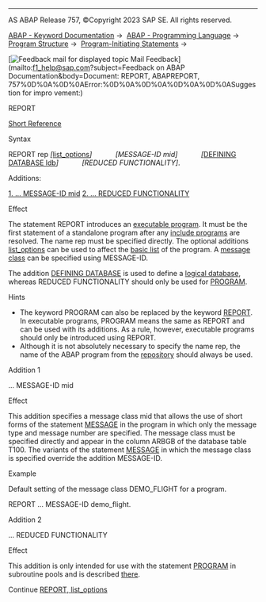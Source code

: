   

* * *

AS ABAP Release 757, ©Copyright 2023 SAP SE. All rights reserved.

[ABAP - Keyword Documentation](https://help.sap.com/doc/abapdocu_757_index_htm/7.57/en-US/abenabap.htm) →  [ABAP - Programming Language](https://help.sap.com/doc/abapdocu_757_index_htm/7.57/en-US/abenabap_reference.htm) →  [Program Structure](https://help.sap.com/doc/abapdocu_757_index_htm/7.57/en-US/abenabap_program_layout.htm) →  [Program-Initiating Statements](https://help.sap.com/doc/abapdocu_757_index_htm/7.57/en-US/abenabap_program_statement.htm) → 

 [![](Mail.gif?object=Mail.gif&sap-language=EN "Feedback mail for displayed topic") Mail Feedback](mailto:f1_help@sap.com?subject=Feedback on ABAP Documentation&body=Document: REPORT, ABAPREPORT, 757%0D%0A%0D%0AError:%0D%0A%0D%0A%0D%0A%0D%0ASuggestion for impro
vement:)

REPORT

[Short Reference](https://help.sap.com/doc/abapdocu_757_index_htm/7.57/en-US/abapreport_shortref.htm)

Syntax

REPORT rep *\[*[list\_options](https://help.sap.com/doc/abapdocu_757_index_htm/7.57/en-US/abapreport_list_options.htm)*\]*
           *\[*MESSAGE-ID mid*\]*
           *\[*[DEFINING DATABASE ldb](https://help.sap.com/doc/abapdocu_757_index_htm/7.57/en-US/abapreport_defining.htm)*\]*
           *\[*REDUCED FUNCTIONALITY*\]*.

Additions:

[1\. ... MESSAGE-ID mid](#!ABAP_ADDITION_1@1@)
[2\. ... REDUCED FUNCTIONALITY](#!ABAP_ADDITION_2@2@)

Effect

The statement REPORT introduces an [executable program](https://help.sap.com/doc/abapdocu_757_index_htm/7.57/en-US/abenexecutable_program_glosry.htm "Glossary Entry"). It must be the first statement of a standalone program after any [include programs](https://help.sap.com/doc/abapdocu_757_index_htm/7.57/en-US/abeninclude_program_glosry.htm "Glossary Entry") are resolved. The name rep must be specified directly. The optional additions [list\_options](https://help.sap.com/doc/abapdocu_757_index_htm/7.57/en-US/abapreport_list_options.htm) can be used to affect the [basic list](https://help.sap.com/doc/abapdocu_757_index_htm/7.57/en-US/abenbasic_list_glosry.htm "Glossary Entry") of the program. A [message class](https://help.sap.com/doc/abapdocu_757_index_htm/7.57/en-US/abenmessage_class_glosry.htm "Glossary Entry") can be specified using MESSAGE-ID.

The addition [DEFINING DATABASE](https://help.sap.com/doc/abapdocu_757_index_htm/7.57/en-US/abapreport_defining.htm) is used to define a [logical database](https://help.sap.com/doc/abapdocu_757_index_htm/7.57/en-US/abenlogical_data_base_glosry.htm "Glossary Entry"), whereas REDUCED FUNCTIONALITY should only be used for [PROGRAM](https://help.sap.com/doc/abapdocu_757_index_htm/7.57/en-US/abapprogram.htm).

Hints

-   The keyword PROGRAM can also be replaced by the keyword [REPORT](https://help.sap.com/doc/abapdocu_757_index_htm/7.57/en-US/abapprogram.htm). In executable programs, PROGRAM means the same as REPORT and can be used with its additions. As a rule, however, executable programs should only be introduced using REPORT.
-   Although it is not absolutely necessary to specify the name rep, the name of the ABAP program from the [repository](https://help.sap.com/doc/abapdocu_757_index_htm/7.57/en-US/abenrepository_glosry.htm "Glossary Entry") should always be used.

Addition 1   

... MESSAGE-ID mid

Effect

This addition specifies a message class mid that allows the use of short forms of the statement [MESSAGE](https://help.sap.com/doc/abapdocu_757_index_htm/7.57/en-US/abapmessage.htm) in the program in which only the message type and message number are specified. The message class must be specified directly and appear in the column ARBGB of the database table T100. The variants of the statement [MESSAGE](https://help.sap.com/doc/abapdocu_757_index_htm/7.57/en-US/abapmessage.htm) in which the message class is specified override the addition MESSAGE-ID.

Example

Default setting of the message class DEMO\_FLIGHT for a program.

REPORT ... MESSAGE-ID demo\_flight.

Addition 2   

... REDUCED FUNCTIONALITY

Effect

This addition is only intended for use with the statement [PROGRAM](https://help.sap.com/doc/abapdocu_757_index_htm/7.57/en-US/abapprogram.htm) in subroutine pools and is described [there](https://help.sap.com/doc/abapdocu_757_index_htm/7.57/en-US/abapprogram.htm).

Continue
[REPORT, list\_options](https://help.sap.com/doc/abapdocu_757_index_htm/7.57/en-US/abapreport_list_options.htm)